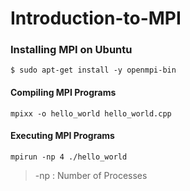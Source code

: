 # Introduction-to-MPI

### Installing MPI on Ubuntu
```
$ sudo apt-get install -y openmpi-bin
```

#### Compiling MPI Programs

```
mpixx -o hello_world hello_world.cpp
```
#### Executing MPI Programs

```
mpirun -np 4 ./hello_world
```
> -np : Number of Processes
